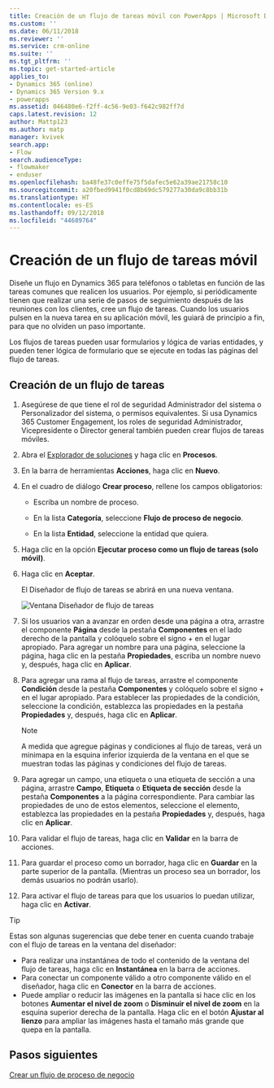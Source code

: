 ```yaml
---
title: Creación de un flujo de tareas móvil con PowerApps | Microsoft Docs
ms.custom: ''
ms.date: 06/11/2018
ms.reviewer: ''
ms.service: crm-online
ms.suite: ''
ms.tgt_pltfrm: ''
ms.topic: get-started-article
applies_to:
- Dynamics 365 (online)
- Dynamics 365 Version 9.x
- powerapps
ms.assetid: 046480e6-f2ff-4c56-9e03-f642c982ff7d
caps.latest.revision: 12
author: Mattp123
ms.author: matp
manager: kvivek
search.app:
- Flow
search.audienceType:
- flowmaker
- enduser
ms.openlocfilehash: ba48fe37c0effe75f5dafec5e62a39ae21758c10
ms.sourcegitcommit: a20fbed9941f0cd8b69dc579277a30da9c8bb31b
ms.translationtype: HT
ms.contentlocale: es-ES
ms.lasthandoff: 09/12/2018
ms.locfileid: "44689764"
---
```

# <a name="create-a-mobile-task-flow"></a>Creación de un flujo de tareas móvil

Diseñe un flujo en Dynamics 365 para teléfonos o tabletas en función de las tareas comunes que realicen los usuarios. Por ejemplo, si periódicamente tienen que realizar una serie de pasos de seguimiento después de las reuniones con los clientes, cree un flujo de tareas. Cuando los usuarios pulsen en la nueva tarea en su aplicación móvil, les guiará de principio a fin, para que no olviden un paso importante.  
  
 Los flujos de tareas pueden usar formularios y lógica de varias entidades, y pueden tener lógica de formulario que se ejecute en todas las páginas del flujo de tareas.  
  
## <a name="create-a-task-flow"></a>Creación de un flujo de tareas
  
1. Asegúrese de que tiene el rol de seguridad Administrador del sistema o Personalizador del sistema, o permisos equivalentes. Si usa Dynamics 365 Customer Engagement, los roles de seguridad Administrador, Vicepresidente o Director general también pueden crear flujos de tareas móviles. 
  
2. Abra el [Explorador de soluciones](/powerapps/maker/model-driven-apps/advanced-navigation#solution-explorer) y haga clic en **Procesos**.  
  
3.  En la barra de herramientas **Acciones**, haga clic en **Nuevo**.  
  
4.  En el cuadro de diálogo **Crear proceso**, rellene los campos obligatorios:  
  
    -   Escriba un nombre de proceso.  
  
    -   En la lista **Categoría**, seleccione **Flujo de proceso de negocio**.  
  
    -   En la lista **Entidad**, seleccione la entidad que quiera.  
  
5.  Haga clic en la opción **Ejecutar proceso como un flujo de tareas (solo móvil)**.  
  
6.  Haga clic en **Aceptar**.
  
     El Diseñador de flujo de tareas se abrirá en una nueva ventana.  
  
     ![Ventana Diseñador de flujo de tareas](media/task-flow-designer-window.png "Task flow designer window") 
  
7.  Si los usuarios van a avanzar en orden desde una página a otra, arrastre el componente **Página** desde la pestaña **Componentes** en el lado derecho de la pantalla y colóquelo sobre el signo + en el lugar apropiado. Para agregar un nombre para una página, seleccione la página, haga clic en la pestaña **Propiedades**, escriba un nombre nuevo y, después, haga clic en **Aplicar**.  
  
8.  Para agregar una rama al flujo de tareas, arrastre el componente **Condición** desde la pestaña **Componentes** y colóquelo sobre el signo + en el lugar apropiado. Para establecer las propiedades de la condición, seleccione la condición, establezca las propiedades en la pestaña **Propiedades** y, después, haga clic en **Aplicar**.  
  
    > [!NOTE]
    >  A medida que agregue páginas y condiciones al flujo de tareas, verá un minimapa en la esquina inferior izquierda de la ventana en el que se muestran todas las páginas y condiciones del flujo de tareas.  
  
9. Para agregar un campo, una etiqueta o una etiqueta de sección a una página, arrastre **Campo**, **Etiqueta** o **Etiqueta de sección** desde la pestaña **Componentes** a la página correspondiente. Para cambiar las propiedades de uno de estos elementos, seleccione el elemento, establezca las propiedades en la pestaña **Propiedades** y, después, haga clic en **Aplicar**.  
  
10. Para validar el flujo de tareas, haga clic en **Validar** en la barra de acciones.  
  
11. Para guardar el proceso como un borrador, haga clic en **Guardar** en la parte superior de la pantalla. (Mientras un proceso sea un borrador, los demás usuarios no podrán usarlo).  
  
12. Para activar el flujo de tareas para que los usuarios lo puedan utilizar, haga clic en **Activar**.  
  
> [!TIP]
>  Estas son algunas sugerencias que debe tener en cuenta cuando trabaje con el flujo de tareas en la ventana del diseñador:  
>   
> -  Para realizar una instantánea de todo el contenido de la ventana del flujo de tareas, haga clic en **Instantánea** en la barra de acciones.  
> -  Para conectar un componente válido a otro componente válido en el diseñador, haga clic en **Conector** en la barra de acciones.  
> -  Puede ampliar o reducir las imágenes en la pantalla si hace clic en los botones **Aumentar el nivel de zoom** o **Disminuir el nivel de zoom** en la esquina superior derecha de la pantalla. Haga clic en el botón **Ajustar al lienzo** para ampliar las imágenes hasta el tamaño más grande que quepa en la pantalla.  
  
## <a name="next-steps"></a>Pasos siguientes  
 [Crear un flujo de proceso de negocio](create-business-process-flow.md)   

